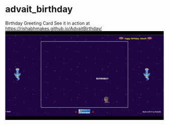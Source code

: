 # advait_birthday
Birthday Greeting Card
See it in action at https://rishabhmakes.github.io/AdvaitBirthday/
![](demo.gif)
